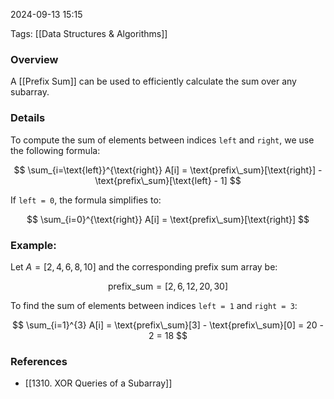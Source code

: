 
2024-09-13 15:15

Tags: [[Data Structures & Algorithms]]

### Overview
A [[Prefix Sum]] can be used to efficiently calculate the sum over any subarray. 

### Details
To compute the sum of elements between indices `left` and `right`, we use the following formula:

$$
\sum_{i=\text{left}}^{\text{right}} A[i] = \text{prefix\_sum}[\text{right}] - \text{prefix\_sum}[\text{left} - 1]
$$

If `left = 0`, the formula simplifies to:

$$
\sum_{i=0}^{\text{right}} A[i] = \text{prefix\_sum}[\text{right}]
$$

### Example:

Let $A = [2, 4, 6, 8, 10]$ and the corresponding prefix sum array be:

$$
\text{prefix\_sum} = [2, 6, 12, 20, 30]
$$

To find the sum of elements between indices `left = 1` and `right = 3`:

$$
\sum_{i=1}^{3} A[i] = \text{prefix\_sum}[3] - \text{prefix\_sum}[0] = 20 - 2 = 18
$$

### References
- [[1310. XOR Queries of a Subarray]]

